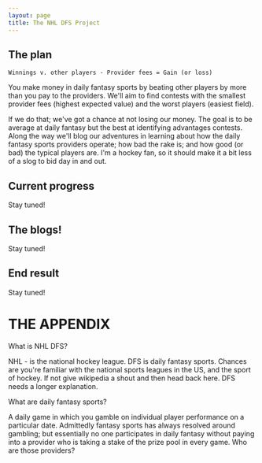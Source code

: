 ```yaml
---
layout: page
title: The NHL DFS Project
---
```


## The plan

`Winnings v. other players - Provider fees = Gain (or loss)`

You make money in daily fantasy sports by beating other players by more than you pay to the providers. We'll aim to find contests with the smallest provider fees (highest expected value) and the worst players (easiest field). 

If we do that; we've got a chance at not losing our money. The goal is to be average at daily fantasy but the best at identifying advantages contests. Along the way we'll blog our adventures in learning about how the daily fantasy sports providers operate; how bad the rake is; and how good (or bad) the typical players are. I'm a hockey fan, so it should make it a bit less of a slog to bid day in and out.

## Current progress
Stay tuned!


## The blogs!
Stay tuned!


## End result
Stay tuned!

# THE APPENDIX

<p class="message">
  What is NHL DFS?
</p>

NHL - is the national hockey league. DFS is daily fantasy sports. Chances are you're familiar with the national sports leagues in the US, and the sport of hockey. If not give wikipedia a shout and then head back here. DFS needs a longer explanation.

<p class="message">
  What are daily fantasy sports?
</p>

A daily game in which you gamble on individual player performance on a particular date. Admittedly fantasy sports has always resolved around gambling; but essentially no one participates in daily fantasy without paying into a provider who is taking a stake of the prize pool in every game.  Who are those providers?

